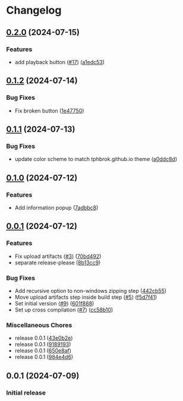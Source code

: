 # Changelog

## [0.2.0](https://github.com/tphbrok/beatrec/compare/v0.1.2...v0.2.0) (2024-07-15)


### Features

* add playback button ([#17](https://github.com/tphbrok/beatrec/issues/17)) ([a1edc53](https://github.com/tphbrok/beatrec/commit/a1edc5304708c7a1584b93ea5c1ecd01f5ebf31f))

## [0.1.2](https://github.com/tphbrok/beatrec/compare/v0.1.1...v0.1.2) (2024-07-14)


### Bug Fixes

* Fix broken button ([1e47750](https://github.com/tphbrok/beatrec/commit/1e47750baf870e86057eeb949d20372a2cc34bbb))

## [0.1.1](https://github.com/tphbrok/beatrec/compare/v0.1.0...v0.1.1) (2024-07-13)


### Bug Fixes

* update color scheme to match tphbrok.github.io theme ([a0ddc8d](https://github.com/tphbrok/beatrec/commit/a0ddc8dfe76c2bfcb98cfbbfc8139edde0b5cfc9))

## [0.1.0](https://github.com/tphbrok/beatrec/compare/v0.0.1...v0.1.0) (2024-07-12)


### Features

* Add information popup ([7adbbc8](https://github.com/tphbrok/beatrec/commit/7adbbc8432fd6c2593690816c708daac6cc41c82))

## [0.0.1](https://github.com/tphbrok/beatrec/compare/v0.0.1...v0.0.1) (2024-07-12)


### Features

* Fix upload artifacts ([#3](https://github.com/tphbrok/beatrec/issues/3)) ([70bd492](https://github.com/tphbrok/beatrec/commit/70bd492f2bf2b31e85066b2c7e0a853543548c77))
* separate release-please ([8b13cc9](https://github.com/tphbrok/beatrec/commit/8b13cc915ad925cc298acbf34c83e4c468abd392))


### Bug Fixes

* Add recursive option to non-windows zipping step ([442cb55](https://github.com/tphbrok/beatrec/commit/442cb55dfac127aec310617264d6438b7fb69150))
* Move upload artifacts step inside build step ([#5](https://github.com/tphbrok/beatrec/issues/5)) ([f5d7f41](https://github.com/tphbrok/beatrec/commit/f5d7f41b69e41943226e95e23fa98f5c7021bd42))
* Set initial version ([#9](https://github.com/tphbrok/beatrec/issues/9)) ([601f888](https://github.com/tphbrok/beatrec/commit/601f888b401ccb75d2836b4c8ea5969f57c5db80))
* Set up cross compilation ([#7](https://github.com/tphbrok/beatrec/issues/7)) ([cc58b10](https://github.com/tphbrok/beatrec/commit/cc58b101d5578961f867ca90f610592096b03ba3))


### Miscellaneous Chores

* release 0.0.1 ([43e0b2e](https://github.com/tphbrok/beatrec/commit/43e0b2e7a9a2d01fd99cd10f6140e7e67ce3b9c0))
* release 0.0.1 ([9189193](https://github.com/tphbrok/beatrec/commit/9189193977ed8b1b364cd6c04c0763304cfbb878))
* release 0.0.1 ([650e8af](https://github.com/tphbrok/beatrec/commit/650e8afde6fe494ff3ad77590815cd38178567f6))
* release 0.0.1 ([984e4d6](https://github.com/tphbrok/beatrec/commit/984e4d6da24046b430f77a5e78dfef600171f720))

## 0.0.1 (2024-07-09)

### Initial release
